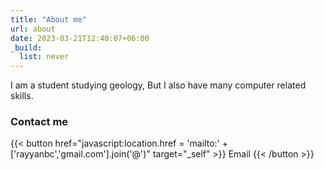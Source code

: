 ```yaml
---
title: "About me"
url: about
date: 2023-03-21T12:40:07+06:00
_build:
  list: never
---
```


I am a student studying geology, But I also have many computer related skills.

### Contact me

{{< button href="javascript:location.href = 'mailto:' + ['rayyanbc','gmail.com'].join('@')" target="_self" >}}
Email
{{< /button >}}
